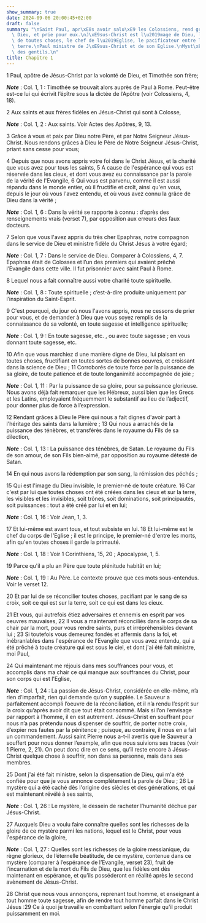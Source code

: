 ```yaml
---
show_summary: true
date: 2024-09-06 20:00:45+02:00
draft: false
summary: "\nSaint Paul, apr\xE8s avoir salu\xE9 les Colossiens, rend gr\xE2ces \xE0\
  \ Dieu, et prie pour eux.\nJ\xE9sus-Christ est l\u2019mage de Dieu, le cr\xE9ateur\
  \ de toutes choses, le chef de l\u2019Eglise, le pacificateur entre le ciel et la\
  \ terre.\nPaul ministre de J\xE9sus-Christ et de son Eglise.\nMyst\xE8re de la vocation\
  \ des gentils.\n"
title: Chapitre 1
---
```





1 Paul, apôtre de Jésus-Christ par la volonté de Dieu, et Timothée son frère;

***Note*** :  Col. 1, 1 : Timothée se trouvait alors auprès de Paul à Rome. Peut-être est-ce lui qui écrivit l’épître sous la dictée de l’Apôtre (voir Colossiens, 4, 18).

2 Aux saints et aux frères fidèles en Jésus-Christ qui sont à Colosse,

***Note*** :  Col. 1, 2 : Aux saints. Voir Actes des Apôtres, 9, 13.

3 Grâce à vous et paix par Dieu notre Père, et par Notre Seigneur Jésus-Christ. Nous rendons grâces à Dieu le Père de Notre Seigneur Jésus-Christ, priant sans cesse pour vous;


4 Depuis que nous avons appris votre foi dans le Christ Jésus, et la charité que vous avez pour tous les saints, 5 A cause de l'espérance qui vous est réservée dans les cieux, et dont vous avez eu connaissance par la parole de la vérité de l'Evangile, 6 Qui vous est parvenu, comme il est aussi répandu dans le monde entier, où il fructifie et croît, ainsi qu'en vous, depuis le jour où vous l'avez entendu, et où vous avez connu la grâce de Dieu dans la vérité ;

***Note*** :  Col. 1, 6 : Dans la vérité se rapporte à connu : d’après des renseignements vrais (verset 7), par opposition aux erreurs des faux docteurs.

7 Selon que vous l'avez appris du très cher Epaphras, notre compagnon dans le service de Dieu et ministre fidèle du Christ Jésus à votre égard;

***Note*** :  Col. 1, 7 : Dans le service de Dieu. Comparer à Colossiens, 4, 7. Epaphras était de Colosses et l’un des premiers qui avaient prêché l’Evangile dans cette ville. Il fut prisonnier avec saint Paul à Rome.

8 Lequel nous a fait connaître aussi votre charité toute spirituelle.

***Note*** :  Col. 1, 8 : Toute spirituelle ; c’est-à-dire produite uniquement par l’inspiration du Saint-Esprit.


9 C'est pourquoi, du jour où nous l'avons appris, nous ne cessons de prier pour vous, et de demander à Dieu que vous soyez remplis de la connaissance de sa volonté, en toute sagesse et intelligence spirituelle;

***Note*** :  Col. 1, 9 : En toute sagesse, etc. , ou avec toute sagesse ; en vous donnant toute sagesse, etc.

10 Afin que vous marchiez d une manière digne de Dieu, lui plaisant en toutes choses, fructifiant en toutes sortes de bonnes oeuvres, et croissant dans la science de Dieu ; 11 Corroborés de toute force par la puissance de sa gloire, de toute patience et de toute longanimité accompagnée de joie ;

***Note*** :  Col. 1, 11 : Par la puissance de sa gloire, pour sa puissance glorieuse. Nous avons déjà fait remarquer que les Hébreux, aussi bien que les Grecs et les Latins, employaient fréquemment le substantif au lieu de l’adjectif, pour donner plus de force à l’expression.

12 Rendant grâces à Dieu le Père qui nous a fait dignes d'avoir part à l'héritage des saints dans la lumière ; 13 Qui nous a arrachés de la puissance des ténèbres, et transférés dans le royaume du Fils de sa dilection,

***Note*** :  Col. 1, 13 : La puissance des ténèbres, de Satan. Le royaume du Fils de son amour, de son Fils bien-aimé, par opposition au royaume détesté de Satan.

14 En qui nous avons la rédemption par son sang, la rémission des péchés ;


15 Qui est l'image du Dieu invisible, le premier-né de toute créature. 16 Car c'est par lui que toutes choses ont été créées dans les cieux et sur la terre, les visibles et les invisibles, soit trônes, soit dominations, soit principautés, soit puissances : tout a été créé par lui et en lui;

***Note*** :  Col. 1, 16 : Voir Jean, 1, 3.

17 Et lui-même est avant tous, et tout subsiste en lui. 18 Et lui-même est le chef du corps de l'Eglise ; il est le principe, le premier-né d'entre les morts, afin qu'en toutes choses il garde la primauté.

***Note*** :  Col. 1, 18 : Voir 1 Corinthiens, 15, 20 ; Apocalypse, 1, 5.

19 Parce qu'il a plu an Père que toute plénitude habitât en lui;

***Note*** :  Col. 1, 19 : Au Père. Le contexte prouve que ces mots sous-entendus. Voir le verset 12.

20 Et par lui de se réconcilier toutes choses, pacifiant par le sang de sa croix, soit ce qui est sur la terre, soit ce qui est dans les cieux.


21 Et vous, qui autrefois étiez adversaires et ennemis en esprit par vos oeuvres mauvaises, 22 Il vous a maintenant réconciliés dans le corps de sa chair par la mort, pour vous rendre saints, purs et irrépréhensibles devant lui ; 23 Si toutefois vous demeurez fondés et affermis dans la foi, et inébranlables dans l'espérance de l'Evangile que vous avez entendu, qui a été prêché à toute créature qui est sous le ciel, et dont j'ai été fait ministre, moi Paul,


24 Qui maintenant me réjouis dans mes souffrances pour vous, et accomplis dans ma chair ce qui manque aux souffrances du Christ, pour son corps qui est l'Eglise,

***Note*** :  Col. 1, 24 : La passion de Jésus-Christ, considérée en elle-même, n’a rien d’imparfait, rien qui demande qu’on y supplée. Le Sauveur a parfaitement accompli l’oeuvre de la réconciliation, et il n’a rendu l’esprit sur la croix qu’après avoir dit que tout était consommé. Mais si l’on l’envisage par rapport à l’homme, il en est autrement. Jésus-Christ en souffrant pour nous n’a pas prétendu nous dispenser de souffrir, de porter notre croix, d’expier nos fautes par la pénitence ; puisque, au contraire, il nous en a fait un commandement. Aussi saint Pierre nous a-t-il avertis que le Sauveur a souffert pour nous donner l’exemple, afin que nous suivions ses traces (voir 1 Pierre, 2, 21). On peut donc dire en ce sens, qu’il reste encore à Jésus-Christ quelque chose à souffrir, non dans sa personne, mais dans ses membres.

25 Dont j'ai été fait ministre, selon la dispensation de Dieu, qui m'a été confiée pour que je vous annonce complètement la parole de Dieu ; 26 Le mystère qui a été caché dès l'origine des siècles et des générations, et qui est maintenant révélé à ses saints,

***Note*** :  Col. 1, 26 : Le mystère, le dessein de racheter l’humanité déchue par Jésus-Christ.

27 Auxquels Dieu a voulu faire connaître quelles sont les richesses de la gloire de ce mystère parmi les nations, lequel est le Christ, pour vous l'espérance de la gloire,

***Note*** :  Col. 1, 27 : Quelles sont les richesses de la gloire messianique, du règne glorieux, de l’éternelle béatitude, de ce mystère, contenue dans ce mystère (comparer à l’espérance de l’Evangile, verset 23), fruit de l’incarnation et de la mort du Fils de Dieu, que les fidèles ont dès maintenant en espérance, et qu’ils posséderont en réalité après le second avènement de Jésus-Christ.

28 Christ que nous vous annonçons, reprenant tout homme, et enseignant à tout homme toute sagesse, afin de rendre tout homme parfait dans le Christ Jésus :29 Ce à quoi je travaille en combattant selon l'énergie qu'il produit puissamment en moi.

